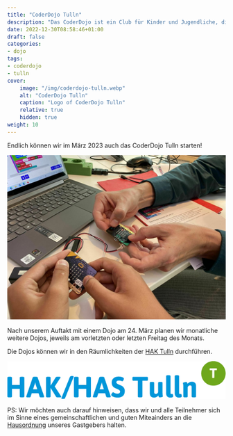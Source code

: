 ```yaml
---
title: "CoderDojo Tulln"
description: "Das CoderDojo ist ein Club für Kinder und Jugendliche, die programmieren lernen und Spaß haben wollen"
date: 2022-12-30T08:58:46+01:00
draft: false
categories:
- dojo
tags:
- coderdojo
- tulln
cover:
    image: "/img/coderdojo-tulln.webp"
    alt: "CoderDojo Tulln"
    caption: "Logo of CoderDojo Tulln"
    relative: true
    hidden: true
weight: 10
---
```


Endlich können wir im März 2023 auch das CoderDojo Tulln starten!

![Teilnehmer des Dojo probieren ihre mit einem Micro:bit entwickelten Spiele aus](dojo.jpg#center "Micro:bit beim Dojo")

Nach unserem Auftakt mit einem Dojo am 24. März planen wir monatliche weitere Dojos, jeweils am vorletzten oder letzten Freitag des Monats.

Die Dojos können wir in den Räumlichkeiten der [HAK Tulln][haktulln] durchführen.


[![Logo der HAK Tulln](hht_logo.webp#center "Logo der HAK Tulln")][haktulln]

PS: Wir möchten auch darauf hinweisen, dass wir und alle Teilnehmer sich im Sinne eines gemeinschaftlichen und guten Miteainders an die [Hausordnung](https://www.haktulln.ac.at/hausordung) unseres Gastgebers halten.

[haktulln]: https://www.haktulln.ac.at/